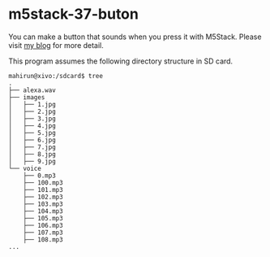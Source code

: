 # m5stack-37-buton

You can make a button that sounds when you press it with M5Stack.
Please visit [my blog](https://toooybooox.blogspot.com/2018/09/m5stack.html)  for more detail.

This program assumes the following directory structure in SD card.

```
mahirun@xivo:/sdcard$ tree
.
├── alexa.wav
├── images
│   ├── 1.jpg
│   ├── 2.jpg
│   ├── 3.jpg
│   ├── 4.jpg
│   ├── 5.jpg
│   ├── 6.jpg
│   ├── 7.jpg
│   ├── 8.jpg
│   ├── 9.jpg
└── voice
    ├── 0.mp3
    ├── 100.mp3
    ├── 101.mp3
    ├── 102.mp3
    ├── 103.mp3
    ├── 104.mp3
    ├── 105.mp3
    ├── 106.mp3
    ├── 107.mp3
    ├── 108.mp3
...
```
